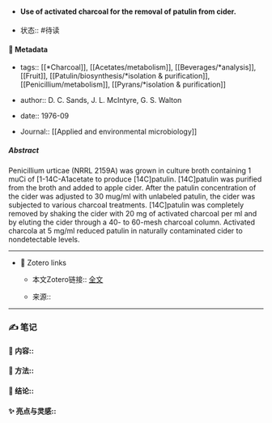 - #### Use of activated charcoal for the removal of patulin from cider.

- 状态:: #待读

#### 🔢 Metadata

  - tags:: [[*Charcoal]], [[Acetates/metabolism]], [[Beverages/*analysis]], [[Fruit]], [[Patulin/biosynthesis/*isolation & purification]], [[Penicillium/metabolism]], [[Pyrans/*isolation & purification]]

  - author:: D. C. Sands, J. L. McIntyre, G. S. Walton

  - date:: 1976-09

  - Journal:: [[Applied and environmental microbiology]]

##### Abstract
Penicillium urticae (NRRL 2159A) was grown in culture broth containing 1 muCi of [1-14C-A1acetate to produce [14C]patulin. [14C]patulin was purified from the  broth and added to apple cider. After the patulin concentration of the cider was  adjusted to 30 mug/ml with unlabeled patulin, the cider was subjected to various  charcoal treatments. [14C]patulin was completely removed by shaking the cider  with 20 mg of activated charcoal per ml and by eluting the cider through a 40- to  60-mesh charcoal column. Activated charcola at 5 mg/ml reduced patulin in  naturally contaminated cider to nondetectable levels.

---
- 🔗 Zotero links 

  - 本文Zotero链接:: [全文](zotero://select/library/items/WVGQ3Q6L)

  - 来源:: 

---

### ✍️ 笔记

  #### 📖 内容:: 
  
  #### 🧫 方法:: 
  
  #### 💽 结论:: 
  
  #### ✨ 亮点与灵感:: 

